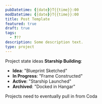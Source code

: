 ```yaml
---
pubDatetime: {{date}}T{{time}}:00
modDatetime: {{date}}T{{time}}:00
title: Post Template
featured: true
draft: true
tags:
  - ???
description: Some description text.
type: project
---
```


Project state ideas
**Starship Building**:

- **Idea**: "Blueprint Sketched"
- **In Progress**: "Frame Constructed"
- **Active**: "Starship Launched"
- **Archived**: "Docked in Hangar"

Projects need to eventually pull in from Coda
